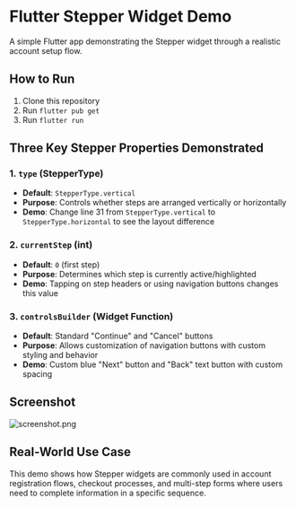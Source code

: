 # Flutter Stepper Widget Demo

A simple Flutter app demonstrating the Stepper widget through a realistic account setup flow.

## How to Run
1. Clone this repository
2. Run `flutter pub get`
3. Run `flutter run`

## Three Key Stepper Properties Demonstrated

### 1. `type` (StepperType)
- **Default**: `StepperType.vertical`
- **Purpose**: Controls whether steps are arranged vertically or horizontally
- **Demo**: Change line 31 from `StepperType.vertical` to `StepperType.horizontal` to see the layout difference

### 2. `currentStep` (int)
- **Default**: `0` (first step)
- **Purpose**: Determines which step is currently active/highlighted
- **Demo**: Tapping on step headers or using navigation buttons changes this value

### 3. `controlsBuilder` (Widget Function)
- **Default**: Standard "Continue" and "Cancel" buttons
- **Purpose**: Allows customization of navigation buttons with custom styling and behavior
- **Demo**: Custom blue "Next" button and "Back" text button with custom spacing

## Screenshot
![screenshot.png](https://github.com/user-attachments/assets/af552d5d-bc73-4c56-83c7-1660ee1af2d5)


## Real-World Use Case
This demo shows how Stepper widgets are commonly used in account registration flows, checkout processes, and multi-step forms where users need to complete information in a specific sequence.